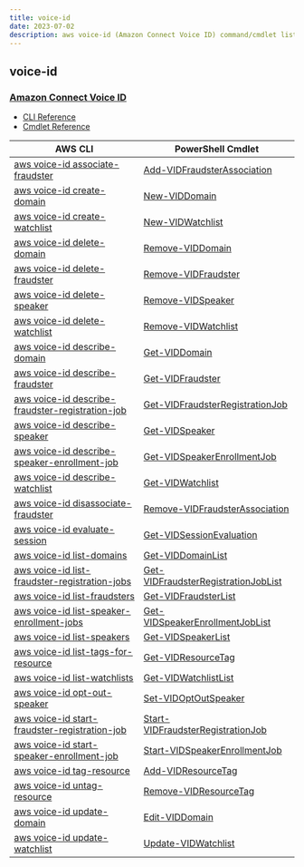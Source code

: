 ```yaml
---
title: voice-id
date: 2023-07-02
description: aws voice-id (Amazon Connect Voice ID) command/cmdlet list.
---
```


## voice-id

### [Amazon Connect Voice ID](https://aws.amazon.com/connect/voice-id/)

* [CLI Reference](https://awscli.amazonaws.com/v2/documentation/api/latest/reference/voice-id/index.html)
* [Cmdlet Reference](https://docs.aws.amazon.com/powershell/latest/reference/items/VoiceID_cmdlets.html)

|AWS CLI|PowerShell Cmdlet|
|----|----|
|[aws voice-id associate-fraudster](https://awscli.amazonaws.com/v2/documentation/api/latest/reference/voice-id/associate-fraudster.html)|[Add-VIDFraudsterAssociation](https://docs.aws.amazon.com/powershell/latest/reference/items/Add-VIDFraudsterAssociation.html)|
|[aws voice-id create-domain](https://awscli.amazonaws.com/v2/documentation/api/latest/reference/voice-id/create-domain.html)|[New-VIDDomain](https://docs.aws.amazon.com/powershell/latest/reference/items/New-VIDDomain.html)|
|[aws voice-id create-watchlist](https://awscli.amazonaws.com/v2/documentation/api/latest/reference/voice-id/create-watchlist.html)|[New-VIDWatchlist](https://docs.aws.amazon.com/powershell/latest/reference/items/New-VIDWatchlist.html)|
|[aws voice-id delete-domain](https://awscli.amazonaws.com/v2/documentation/api/latest/reference/voice-id/delete-domain.html)|[Remove-VIDDomain](https://docs.aws.amazon.com/powershell/latest/reference/items/Remove-VIDDomain.html)|
|[aws voice-id delete-fraudster](https://awscli.amazonaws.com/v2/documentation/api/latest/reference/voice-id/delete-fraudster.html)|[Remove-VIDFraudster](https://docs.aws.amazon.com/powershell/latest/reference/items/Remove-VIDFraudster.html)|
|[aws voice-id delete-speaker](https://awscli.amazonaws.com/v2/documentation/api/latest/reference/voice-id/delete-speaker.html)|[Remove-VIDSpeaker](https://docs.aws.amazon.com/powershell/latest/reference/items/Remove-VIDSpeaker.html)|
|[aws voice-id delete-watchlist](https://awscli.amazonaws.com/v2/documentation/api/latest/reference/voice-id/delete-watchlist.html)|[Remove-VIDWatchlist](https://docs.aws.amazon.com/powershell/latest/reference/items/Remove-VIDWatchlist.html)|
|[aws voice-id describe-domain](https://awscli.amazonaws.com/v2/documentation/api/latest/reference/voice-id/describe-domain.html)|[Get-VIDDomain](https://docs.aws.amazon.com/powershell/latest/reference/items/Get-VIDDomain.html)|
|[aws voice-id describe-fraudster](https://awscli.amazonaws.com/v2/documentation/api/latest/reference/voice-id/describe-fraudster.html)|[Get-VIDFraudster](https://docs.aws.amazon.com/powershell/latest/reference/items/Get-VIDFraudster.html)|
|[aws voice-id describe-fraudster-registration-job](https://awscli.amazonaws.com/v2/documentation/api/latest/reference/voice-id/describe-fraudster-registration-job.html)|[Get-VIDFraudsterRegistrationJob](https://docs.aws.amazon.com/powershell/latest/reference/items/Get-VIDFraudsterRegistrationJob.html)|
|[aws voice-id describe-speaker](https://awscli.amazonaws.com/v2/documentation/api/latest/reference/voice-id/describe-speaker.html)|[Get-VIDSpeaker](https://docs.aws.amazon.com/powershell/latest/reference/items/Get-VIDSpeaker.html)|
|[aws voice-id describe-speaker-enrollment-job](https://awscli.amazonaws.com/v2/documentation/api/latest/reference/voice-id/describe-speaker-enrollment-job.html)|[Get-VIDSpeakerEnrollmentJob](https://docs.aws.amazon.com/powershell/latest/reference/items/Get-VIDSpeakerEnrollmentJob.html)|
|[aws voice-id describe-watchlist](https://awscli.amazonaws.com/v2/documentation/api/latest/reference/voice-id/describe-watchlist.html)|[Get-VIDWatchlist](https://docs.aws.amazon.com/powershell/latest/reference/items/Get-VIDWatchlist.html)|
|[aws voice-id disassociate-fraudster](https://awscli.amazonaws.com/v2/documentation/api/latest/reference/voice-id/disassociate-fraudster.html)|[Remove-VIDFraudsterAssociation](https://docs.aws.amazon.com/powershell/latest/reference/items/Remove-VIDFraudsterAssociation.html)|
|[aws voice-id evaluate-session](https://awscli.amazonaws.com/v2/documentation/api/latest/reference/voice-id/evaluate-session.html)|[Get-VIDSessionEvaluation](https://docs.aws.amazon.com/powershell/latest/reference/items/Get-VIDSessionEvaluation.html)|
|[aws voice-id list-domains](https://awscli.amazonaws.com/v2/documentation/api/latest/reference/voice-id/list-domains.html)|[Get-VIDDomainList](https://docs.aws.amazon.com/powershell/latest/reference/items/Get-VIDDomainList.html)|
|[aws voice-id list-fraudster-registration-jobs](https://awscli.amazonaws.com/v2/documentation/api/latest/reference/voice-id/list-fraudster-registration-jobs.html)|[Get-VIDFraudsterRegistrationJobList](https://docs.aws.amazon.com/powershell/latest/reference/items/Get-VIDFraudsterRegistrationJobList.html)|
|[aws voice-id list-fraudsters](https://awscli.amazonaws.com/v2/documentation/api/latest/reference/voice-id/list-fraudsters.html)|[Get-VIDFraudsterList](https://docs.aws.amazon.com/powershell/latest/reference/items/Get-VIDFraudsterList.html)|
|[aws voice-id list-speaker-enrollment-jobs](https://awscli.amazonaws.com/v2/documentation/api/latest/reference/voice-id/list-speaker-enrollment-jobs.html)|[Get-VIDSpeakerEnrollmentJobList](https://docs.aws.amazon.com/powershell/latest/reference/items/Get-VIDSpeakerEnrollmentJobList.html)|
|[aws voice-id list-speakers](https://awscli.amazonaws.com/v2/documentation/api/latest/reference/voice-id/list-speakers.html)|[Get-VIDSpeakerList](https://docs.aws.amazon.com/powershell/latest/reference/items/Get-VIDSpeakerList.html)|
|[aws voice-id list-tags-for-resource](https://awscli.amazonaws.com/v2/documentation/api/latest/reference/voice-id/list-tags-for-resource.html)|[Get-VIDResourceTag](https://docs.aws.amazon.com/powershell/latest/reference/items/Get-VIDResourceTag.html)|
|[aws voice-id list-watchlists](https://awscli.amazonaws.com/v2/documentation/api/latest/reference/voice-id/list-watchlists.html)|[Get-VIDWatchlistList](https://docs.aws.amazon.com/powershell/latest/reference/items/Get-VIDWatchlistList.html)|
|[aws voice-id opt-out-speaker](https://awscli.amazonaws.com/v2/documentation/api/latest/reference/voice-id/opt-out-speaker.html)|[Set-VIDOptOutSpeaker](https://docs.aws.amazon.com/powershell/latest/reference/items/Set-VIDOptOutSpeaker.html)|
|[aws voice-id start-fraudster-registration-job](https://awscli.amazonaws.com/v2/documentation/api/latest/reference/voice-id/start-fraudster-registration-job.html)|[Start-VIDFraudsterRegistrationJob](https://docs.aws.amazon.com/powershell/latest/reference/items/Start-VIDFraudsterRegistrationJob.html)|
|[aws voice-id start-speaker-enrollment-job](https://awscli.amazonaws.com/v2/documentation/api/latest/reference/voice-id/start-speaker-enrollment-job.html)|[Start-VIDSpeakerEnrollmentJob](https://docs.aws.amazon.com/powershell/latest/reference/items/Start-VIDSpeakerEnrollmentJob.html)|
|[aws voice-id tag-resource](https://awscli.amazonaws.com/v2/documentation/api/latest/reference/voice-id/tag-resource.html)|[Add-VIDResourceTag](https://docs.aws.amazon.com/powershell/latest/reference/items/Add-VIDResourceTag.html)|
|[aws voice-id untag-resource](https://awscli.amazonaws.com/v2/documentation/api/latest/reference/voice-id/untag-resource.html)|[Remove-VIDResourceTag](https://docs.aws.amazon.com/powershell/latest/reference/items/Remove-VIDResourceTag.html)|
|[aws voice-id update-domain](https://awscli.amazonaws.com/v2/documentation/api/latest/reference/voice-id/update-domain.html)|[Edit-VIDDomain](https://docs.aws.amazon.com/powershell/latest/reference/items/Edit-VIDDomain.html)|
|[aws voice-id update-watchlist](https://awscli.amazonaws.com/v2/documentation/api/latest/reference/voice-id/update-watchlist.html)|[Update-VIDWatchlist](https://docs.aws.amazon.com/powershell/latest/reference/items/Update-VIDWatchlist.html)|

